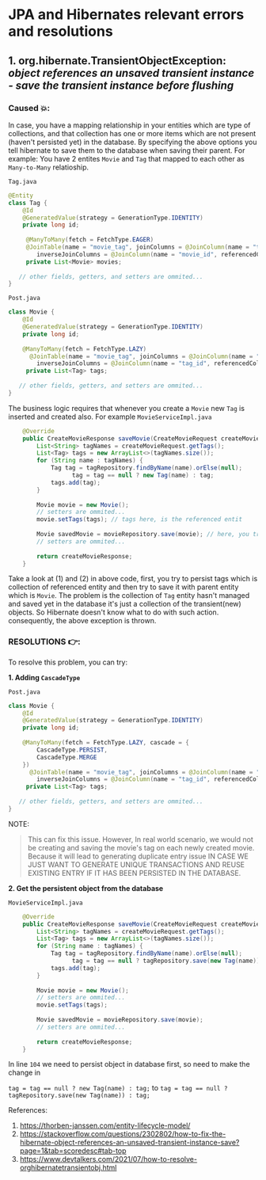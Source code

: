 # JPA and Hibernates relevant errors and resolutions
## 1. org.hibernate.TransientObjectException: *object references an unsaved transient instance - save the transient instance before flushing*

### Caused 💥:
In case, you have a mapping relationship in your entities which are type of collections, and that collection has one or more items which are not present (haven't persisted yet) 
in the database. By specifying the above options you tell hibernate to save them to the database when saving their parent. For example:
You have 2 entites `Movie` and `Tag` that mapped to each other as `Many-to-Many` relatioship.

`Tag.java`
```java
@Entity
class Tag {
    @Id
    @GeneratedValue(strategy = GenerationType.IDENTITY)
    private long id;
    
	 @ManyToMany(fetch = FetchType.EAGER)
	 @JoinTable(name = "movie_tag", joinColumns = @JoinColumn(name = "tag_id", referencedColumnName = "id"), 
        inverseJoinColumns = @JoinColumn(name = "movie_id", referencedColumnName = "id"))
	 private List<Movie> movies;
   
   // other fields, getters, and setters are ommited...
}
```
`Post.java`
```java
class Movie {
    @Id
    @GeneratedValue(strategy = GenerationType.IDENTITY)
    private long id;
    
    @ManyToMany(fetch = FetchType.LAZY)
	  @JoinTable(name = "movie_tag", joinColumns = @JoinColumn(name = "movie_id", referencedColumnName = "id"), 
        inverseJoinColumns = @JoinColumn(name = "tag_id", referencedColumnName = "id"))
	 private List<Tag> tags;
   
   // other fields, getters, and setters are ommited...
}
```

The business logic requires that whenever you create a `Movie` new `Tag` is inserted and created also. For example
`MovieServiceImpl.java`
```java
    @Override
    public CreateMovieResponse saveMovie(CreateMovieRequest createMovieRequest) {
        List<String> tagNames = createMovieRequest.getTags();
        List<Tag> tags = new ArrayList<>(tagNames.size());
        for (String name : tagNames) {
            Tag tag = tagRepository.findByName(name).orElse(null);
			      tag = tag == null ? new Tag(name) : tag;
            tags.add(tag);
        }
    
        Movie movie = new Movie();
        // setters are ommited...
        movie.setTags(tags); // tags here, is the referenced entit
        
        Movie savedMovie = movieRepository.save(movie); // here, you try to persit parent object with referenced object 
        // setters are ommited...
        
        return createMovieResponse;
    }
```

Take a look at (1) and (2) in above code, first, you try to persist tags which is collection of referenced entity and then try to save it with parent entity 
which is `Movie`. The problem is the collection of `Tag` entity hasn't managed and saved yet in the database it's just a collection of the transient(new) objects.
So Hibernate doesn't know what to do with such action. consequently, the above exception is thrown.

### RESOLUTIONS 👉:
To resolve this problem, you can try:

__1. Adding `CascadeType`__

`Post.java`
```java
class Movie {
    @Id
    @GeneratedValue(strategy = GenerationType.IDENTITY)
    private long id;
    
    @ManyToMany(fetch = FetchType.LAZY, cascade = {
        CascadeType.PERSIST, 
        CascadeType.MERGE
    })
	  @JoinTable(name = "movie_tag", joinColumns = @JoinColumn(name = "movie_id", referencedColumnName = "id"), 
        inverseJoinColumns = @JoinColumn(name = "tag_id", referencedColumnName = "id"))
	 private List<Tag> tags;
   
   // other fields, getters, and setters are ommited...
}
```
NOTE:
> This can fix this issue. However, In real world scenario, we would not be creating and saving the movie's tag on each newly created movie. 
Because it will lead to generating duplicate entry issue IN CASE WE JUST WANT TO GENERATE UNIQUE TRANSACTIONS AND REUSE EXISTING ENTRY IF IT HAS BEEN
PERSISTED IN THE DATABASE.

__2. Get the persistent object from the database__

`MovieServiceImpl.java`
```java
    @Override
    public CreateMovieResponse saveMovie(CreateMovieRequest createMovieRequest) {
        List<String> tagNames = createMovieRequest.getTags();
        List<Tag> tags = new ArrayList<>(tagNames.size());
        for (String name : tagNames) {
            Tag tag = tagRepository.findByName(name).orElse(null);
			      tag = tag == null ? tagRepository.save(new Tag(name)) : tag;  // persit if object is null 
            tags.add(tag);
        }
    
        Movie movie = new Movie();
        // setters are ommited...
        movie.setTags(tags); 
        
        Movie savedMovie = movieRepository.save(movie); 
        // setters are ommited...
        
        return createMovieResponse;
    }
```

In line `104` we need to persist object in database first, so need to make the change in

`tag = tag == null ? new Tag(name) : tag;` to `tag = tag == null ? tagRepository.save(new Tag(name)) : tag;`


References:
1. https://thorben-janssen.com/entity-lifecycle-model/
2. https://stackoverflow.com/questions/2302802/how-to-fix-the-hibernate-object-references-an-unsaved-transient-instance-save?page=1&tab=scoredesc#tab-top
3. https://www.devtalkers.com/2021/07/how-to-resolve-orghibernatetransientobj.html


